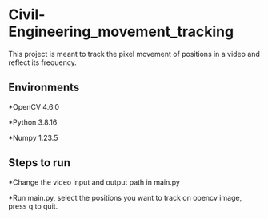 # Civil-Engineering_movement_tracking

This project is meant to track the pixel movement of positions in a video and reflect its frequency. 

## Environments
*OpenCV 4.6.0

*Python 3.8.16

*Numpy 1.23.5

## Steps to run
*Change the video input and output path in main.py

*Run main.py, select the positions you want to track on opencv image, press q to quit.
